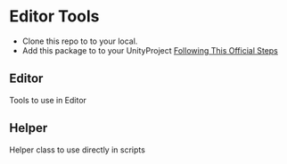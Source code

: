 # Editor Tools

- Clone this repo to to your local.
- Add this package to to your UnityProject [Following This Official Steps](https://docs.unity3d.com/Manual/upm-ui-local.html)


## Editor
Tools to use in Editor

## Helper
Helper class to use directly in scripts
